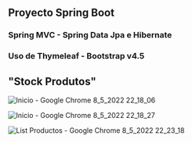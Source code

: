 ## Proyecto Spring Boot 
### Spring MVC - Spring Data Jpa e Hibernate
### Uso de Thymeleaf - Bootstrap v4.5

## "Stock Produtos"

![Inicio - Google Chrome 8_5_2022 22_18_06](https://user-images.githubusercontent.com/88462536/167326693-812257e9-384a-40b5-b21f-3fa1e2d4c19f.png)


![Inicio - Google Chrome 8_5_2022 22_18_27](https://user-images.githubusercontent.com/88462536/167326705-e80ac2db-a472-4b2f-8f2c-faea494238c0.png)


![List Productos - Google Chrome 8_5_2022 22_23_18](https://user-images.githubusercontent.com/88462536/167326714-7b5c2623-d9ef-459f-a2fd-c06fb7c2284a.png)
